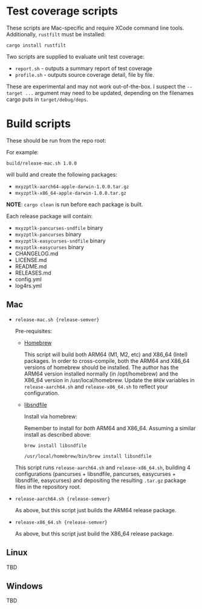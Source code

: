 # Test coverage scripts

These scripts are Mac-specific and require XCode command line tools.  Additionally, `rustfilt` must be installed:
```
cargo install rustfilt
```

Two scripts are supplied to evaluate unit test coverage:
* `report.sh` - outputs a summary report of test coverage
* `profile.sh` - outputs source coverage detail, file by file.

These are experimental and may not work out-of-the-box.  I suspect the `--target ...` argument may need to be updated, depending on the filenames cargo puts in `target/debug/deps`.

# Build scripts

These should be run from the repo root:

For example:
```
build/release-mac.sh 1.0.0
```
will build and create the following packages:
* `mxyzptlk-aarch64-apple-darwin-1.0.0.tar.gz`
* `mxyzptlk-x86_64-apple-darwin-1.0.0.tar.gz`

**NOTE**: `cargo clean` is run before each package is built.
    
Each release package will contain:
* `mxyzptlk-pancurses-sndfile` binary
* `mxyzptlk-pancurses` binary
* `mxyzptlk-easycurses-sndfile` binary
* `mxyzptlk-easycurses` binary
* CHANGELOG.md
* LICENSE.md
* README.md
* RELEASES.md
* config.yml
* log4rs.yml

## Mac
* `release-mac.sh {release-semver}`

    Pre-requisites: 
    
    * [Homebrew](https://brew.sh/)

        This script will build both ARM64 (M1, M2, etc) and X86_64 (Intel) packages.  In order to cross-compile, both the ARM64 and X86_64 versions of homebrew should be installed.  The author has the ARM64 version installed normally (in /opt/homebrew) and the X86_64 version in /usr/local/homebrew.  Update the `BREW` variables in `release-aarch64.sh` and `release-x86_64.sh` to reflect your configuration.

    * [libsndfile](http://www.mega-nerd.com/libsndfile/)

        Install via homebrew:

        Remember to install for _both_ ARM64 and X86_64.  Assuming a similar install as described above:
        ```
        brew install libsndfile
        ```
        ```
        /usr/local/homebrew/bin/brew install libsndfile
        ```

    This script runs `release-aarch64.sh` and `release-x86_64.sh`, building 4 configurations (pancurses + libsndfile, pancurses, easycurses + libsndfile, easycurses) and depositing the resulting `.tar.gz` package files in the repository root.

* `release-aarch64.sh {release-semver}`

    As above, but this script just builds the ARM64 release package.

* `release-x86_64.sh {release-semver}`

    As above, but this script just build the X86_64 release package.

## Linux
TBD

## Windows
TBD